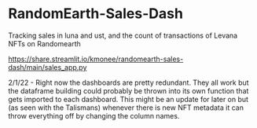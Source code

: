 # RandomEarth-Sales-Dash
 Tracking sales in luna and ust, and the count of transactions of Levana NFTs on Randomearth
 
 https://share.streamlit.io/kmonee/randomearth-sales-dash/main/sales_app.py

2/1/22 - Right now the dashboards are pretty redundant. They all work but the dataframe building could probably be thrown into its own function that gets imported to each dashboard. This might be an update for later on but (as seen with the Talismans) whenever there is new NFT metadata it can throw everything off by changing the column names.
